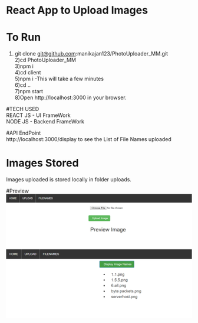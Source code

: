 # React App to Upload Images

# To Run

1) git clone git@github.com:manikajan123/PhotoUploader_MM.git <br />
2)cd  PhotoUploader_MM </br>
3)npm i <br />
4)cd client <br />
5)npm i  -This will take a few minutes<br />
6)cd .. <br />
7)npm start <br />
8)Open http://localhost:3000 in your browser.

#TECH USED  <br />
REACT JS - UI FrameWork  </br>
NODE JS - Backend FrameWork </br>

#API EndPoint  <br />
http://localhost:3000/display to see the List of File Names uploaded <br />

# Images Stored  <br />
Images uploaded is  stored locally  in folder uploads.  <br />

#Preview 
![Alt text](/filePreview.PNG?raw=true "Optional Title")
![Alt text](/filename.PNG?raw=true "Optional Title")
 
